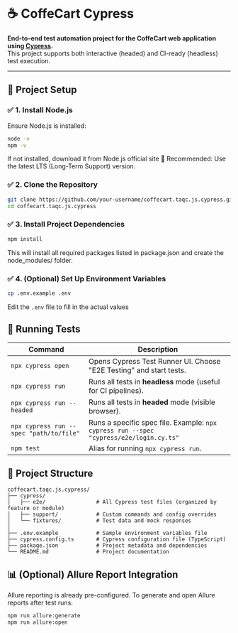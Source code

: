 # ☕ CoffeCart Cypress

**End-to-end test automation project for the CoffeCart web application using [Cypress](https://www.cypress.io/).**  
This project supports both interactive (headed) and CI-ready (headless) test execution.

---

## 🚀 Project Setup

### ✅ 1. Install Node.js

Ensure Node.js is installed:

```bash
node -v
npm -v
```
If not installed, download it from Node.js official site
🔧 Recommended: Use the latest LTS (Long-Term Support) version.

### ✅ 2. Clone the Repository

```bash
git clone https://github.com/your-username/coffecart.taqc.js.cypress.git
cd coffecart.taqc.js.cypress
```

### ✅ 3. Install Project Dependencies

```bash
npm install
```

This will install all required packages listed in package.json and create the node_modules/ folder.

### ✅ 4. (Optional) Set Up Environment Variables

```bash
cp .env.example .env
```
 Edit the `.env` file to fill in the actual values

## 🧪 Running Tests
| Command                                 | Description                                                                            |
| --------------------------------------- | -------------------------------------------------------------------------------------- |
| `npx cypress open`                      | Opens Cypress Test Runner UI. Choose "E2E Testing" and start tests.                    |
| `npx cypress run`                       | Runs all tests in **headless** mode (useful for CI pipelines).                         |
| `npx cypress run --headed`              | Runs all tests in **headed** mode (visible browser).                                   |
| `npx cypress run --spec "path/to/file"` | Runs a specific spec file. Example: `npx cypress run --spec "cypress/e2e/login.cy.ts"` |
| `npm test`                              | Alias for running `npx cypress run`.                                                   |

## 📁 Project Structure
```aiignore
coffecart.taqc.js.cypress/
├── cypress/
│   ├── e2e/                # All Cypress test files (organized by feature or module)
│   ├── support/            # Custom commands and config overrides
│   └── fixtures/           # Test data and mock responses
│
├── .env.example            # Sample environment variables file
├── cypress.config.ts       # Cypress configuration file (TypeScript)
├── package.json            # Project metadata and dependencies
└── README.md               # Project documentation
```

## 📊 (Optional) Allure Report Integration

Allure reporting is already pre-configured.
To generate and open Allure reports after test runs:
```bash
npm run allure:generate
npm run allure:open
```

